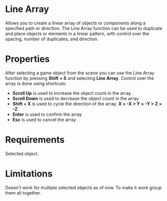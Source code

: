 ﻿
# Line Array

Allows you to create a linear array of objects or components along a specified path or direction. The Line Array function can be used to duplicate and place objects or elements in a linear pattern, with control over the spacing, number of duplicates, and direction.

# Properties
After selecting a game object from the scene you can use the Line Array function by pressing **Shift + S** and selecting **Line Array**.
Control over the array is done using shortcuts:
- **Scroll Up** is used to increase the object count in the array
- **Scroll Down** is used to decrease the object count in the array
- **Shift + X** is used to cycle the direction of the array. **X > -X > Y > -Y > Z > -Z**
- **Enter** is used to confirm the array
- **Esc** is used to cancel the array

# Requirements
Selected object.


# Limitations
Doesn't work for multiple selected objects as of now. To make it work group them all together.
